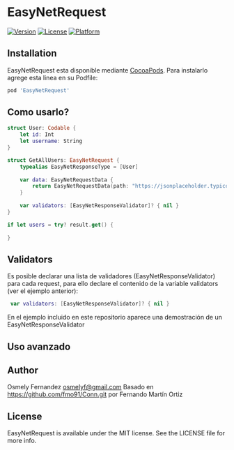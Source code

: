 # EasyNetRequest
[![Version](https://img.shields.io/cocoapods/v/EasyNetRequest.svg?style=flat)](https://cocoapods.org/pods/EasyNetRequest)
[![License](https://img.shields.io/cocoapods/l/EasyNetRequest.svg?style=flat)](https://cocoapods.org/pods/EasyNetRequest)
[![Platform](https://img.shields.io/cocoapods/p/EasyNetRequest.svg?style=flat)](https://cocoapods.org/pods/EasyNetRequest)


## Installation

EasyNetRequest esta disponible mediante [CocoaPods](https://cocoapods.org). Para instalarlo agrege esta linea
en su Podfile:

```ruby
pod 'EasyNetRequest'
```

## Como usarlo?

```swift
struct User: Codable {
    let id: Int
    let username: String
}

struct GetAllUsers: EasyNetRequest {
    typealias EasyNetResponseType = [User]
    
    var data: EasyNetRequestData {
        return EasyNetRequestData(path: "https://jsonplaceholder.typicode.com/users", method: .GET)
    }
    
    var validators: [EasyNetResponseValidator]? { nil }
}

if let users = try? result.get() {
            
}
```

## Validators
Es posible declarar una lista de validadores (EasyNetResponseValidator) para cada request, para ello declare el contenido de la variable validators (ver el ejemplo anterior):

```swift
 var validators: [EasyNetResponseValidator]? { nil }
```

En el ejemplo incluido en este repositorio aparece una demostración de un EasyNetResponseValidator

## Uso avanzado



## Author

Osmely Fernandez <osmelyf@gmail.com> 
Basado en https://github.com/fmo91/Conn.git por Fernando Martín Ortiz

## License

EasyNetRequest is available under the MIT license. See the LICENSE file for more info.
